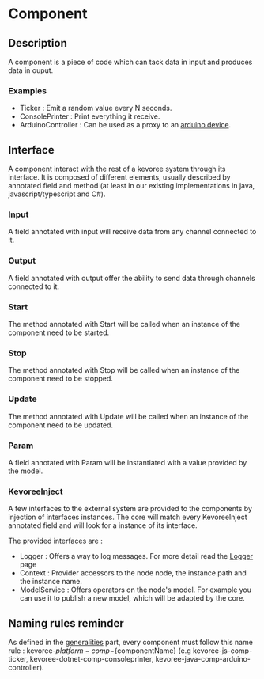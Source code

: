 # Component
## Description
A component is a piece of code which can tack data in input and produces data in ouput.

### Examples
 * Ticker : Emit a random value every N seconds.
 * ConsolePrinter : Print everything it receive.
 * ArduinoController : Can be used as a proxy to an [arduino device](https://www.arduino.cc/).

## Interface
A component interact with the rest of a kevoree system through its interface.
It is composed of different elements, usually described by annotated field and method (at least in our existing implementations in java, javascript/typescript and C#).

### Input
A field annotated with input will receive data from any channel connected to it.

### Output
A field annotated with output offer the ability to send data through channels connected to it.

### Start
The method annotated with Start will be called when an instance of the component need to be started.

### Stop
The method annotated with Stop will be called when an instance of the component need to be stopped.

### Update
The method annotated with Update will be called when an instance of the component need to be updated.

### Param
A field annotated with Param will be instantiated with a value provided by the model.

### KevoreeInject
A few interfaces to the external system are provided to the components by injection of interfaces instances.
The core will match every KevoreeInject annotated field and will look for a instance of its interface.

The provided interfaces are :
 * Logger : Offers a way to log messages. For more detail read the [Logger](../logger.md) page
 * Context : Provider accessors to the node node, the instance path and the instance name.
 * ModelService : Offers operators on the node's model. For example you can use it to publish a new model, which will be adapted by the core.


## Naming rules reminder
As defined in the [generalities](../generalities.md) part, every component must follow this name rule : kevoree-${platform}-comp-${componentName} (e.g kevoree-js-comp-ticker, kevoree-dotnet-comp-consoleprinter, kevoree-java-comp-arduino-controller).
